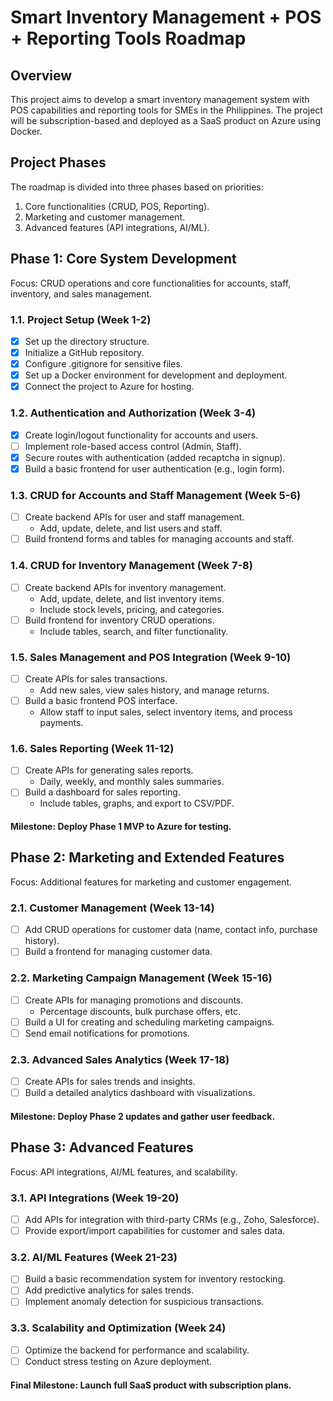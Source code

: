 # Smart Inventory Management + POS + Reporting Tools Roadmap
## Overview
This project aims to develop a smart inventory management system with POS capabilities and reporting tools for SMEs in the Philippines. The project will be subscription-based and deployed as a SaaS product on Azure using Docker.

## Project Phases
The roadmap is divided into three phases based on priorities:
1. Core functionalities (CRUD, POS, Reporting).
2. Marketing and customer management.
3. Advanced features (API integrations, AI/ML).

## Phase 1: Core System Development
Focus: CRUD operations and core functionalities for accounts, staff, inventory, and sales management.

### 1.1. Project Setup (Week 1-2)
 - [x] Set up the directory structure.
 - [x] Initialize a GitHub repository.
 - [x] Configure .gitignore for sensitive files.
 - [x] Set up a Docker environment for development and deployment.
 - [x] Connect the project to Azure for hosting.
### 1.2. Authentication and Authorization (Week 3-4)
 - [x] Create login/logout functionality for accounts and users.
 - [ ] Implement role-based access control (Admin, Staff).
 - [x] Secure routes with authentication (added recaptcha in signup).
 - [x] Build a basic frontend for user authentication (e.g., login form).
### 1.3. CRUD for Accounts and Staff Management (Week 5-6)
 - [ ] Create backend APIs for user and staff management.
    - Add, update, delete, and list users and staff.
 - [ ] Build frontend forms and tables for managing accounts and staff.
### 1.4. CRUD for Inventory Management (Week 7-8)
 - [ ] Create backend APIs for inventory management.
    - Add, update, delete, and list inventory items.
    - Include stock levels, pricing, and categories.
 - [ ] Build frontend for inventory CRUD operations.
    - Include tables, search, and filter functionality.
### 1.5. Sales Management and POS Integration (Week 9-10)
 - [ ] Create APIs for sales transactions.
    - Add new sales, view sales history, and manage returns.
 - [ ] Build a basic frontend POS interface.
    - Allow staff to input sales, select inventory items, and process payments.
### 1.6. Sales Reporting (Week 11-12)
 - [ ] Create APIs for generating sales reports.
    - Daily, weekly, and monthly sales summaries.
 - [ ] Build a dashboard for sales reporting.
    - Include tables, graphs, and export to CSV/PDF.
#### Milestone: Deploy Phase 1 MVP to Azure for testing.

## Phase 2: Marketing and Extended Features
Focus: Additional features for marketing and customer engagement.

### 2.1. Customer Management (Week 13-14)
 - [ ] Add CRUD operations for customer data (name, contact info, purchase history).
 - [ ] Build a frontend for managing customer data.
### 2.2. Marketing Campaign Management (Week 15-16)
 - [ ] Create APIs for managing promotions and discounts.
    - Percentage discounts, bulk purchase offers, etc.
 - [ ] Build a UI for creating and scheduling marketing campaigns.
 - [ ] Send email notifications for promotions.
### 2.3. Advanced Sales Analytics (Week 17-18)
 - [ ] Create APIs for sales trends and insights.
 - [ ] Build a detailed analytics dashboard with visualizations.
#### Milestone: Deploy Phase 2 updates and gather user feedback.

## Phase 3: Advanced Features
Focus: API integrations, AI/ML features, and scalability.

### 3.1. API Integrations (Week 19-20)
 - [ ] Add APIs for integration with third-party CRMs (e.g., Zoho, Salesforce).
 - [ ] Provide export/import capabilities for customer and sales data.
### 3.2. AI/ML Features (Week 21-23)
 - [ ] Build a basic recommendation system for inventory restocking.
 - [ ] Add predictive analytics for sales trends.
 - [ ] Implement anomaly detection for suspicious transactions.
### 3.3. Scalability and Optimization (Week 24)
 - [ ] Optimize the backend for performance and scalability.
 - [ ] Conduct stress testing on Azure deployment.
#### Final Milestone: Launch full SaaS product with subscription plans.

